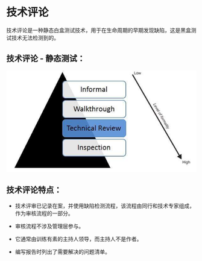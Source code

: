 # 技术评论

技术评论是一种静态白盒测试技术，用于在生命周期的早期发现缺陷，这是黑盒测试技术无法检测到的。

## 技术评论 - 静态测试：

![测试生命周期中的同行评审](../screenshot/2019-05-30-16-42-30.png)

## 技术评论特点：

* 技术评审已记录在案，并使用缺陷检测流程，该流程由同行和技术专家组成，作为审核流程的一部分。

* 审核流程不涉及管理层参与。

* 它通常由训练有素的主持人领导，而主持人不是作者。

* 编写报告时列出了需要解决的问题清单。
